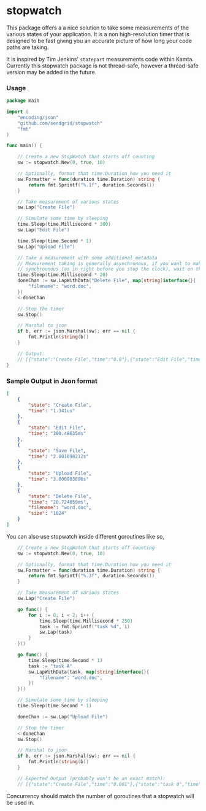stopwatch
==========

This package offers a a nice solution to take some measurements of the various states of your application.  It is a non high-resolution timer that is designed to be fast giving you an accurate picture of how long your code paths are taking.

It is inspired by Tim Jenkins' `statepart` measurements code within Kamta.  Currently this stopwatch package is not thread-safe, however a thread-safe version may be added in the future.

### Usage

```Go
package main

import (
	"encoding/json"
	"github.com/sendgrid/stopwatch"
	"fmt"
)

func main() {

	// Create a new StopWatch that starts off counting
	sw := stopwatch.New(0, true, 10)

	// Optionally, format that time.Duration how you need it
	sw.Formatter = func(duration time.Duration) string {
		return fmt.Sprintf("%.1f", duration.Seconds())
	}

	// Take measurement of various states
	sw.Lap("Create File")

	// Simulate some time by sleeping
	time.Sleep(time.Millisecond * 300)
	sw.Lap("Edit File")

	time.Sleep(time.Second * 1)
	sw.Lap("Upload File")

	// Take a measurement with some additional metadata
	// Measurement taking is generally asynchronous, if you want to make it
	// synchrounous (as in right before you stop the clock), wait on the channel that is returned on the lap function call.
	time.Sleep(time.Millisecond * 20)
	doneChan := sw.LapWithData("Delete File", map[string]interface{}{
		"filename": "word.doc",
	})
	<-doneChan

	// Stop the timer
	sw.Stop()

	// Marshal to json
	if b, err := json.Marshal(sw); err == nil {
		fmt.Println(string(b))
	}

	// Output:
	// [{"state":"Create File","time":"0.0"},{"state":"Edit File","time":"0.3"},{"state":"Upload File","time":"1.0"},{"state":"Delete File","time":"0.0","filename":"word.doc"}]
}
```

### Sample Output in Json format

```json
[
    {
        "state": "Create File",
        "time": "1.341us"
    },
    {
        "state": "Edit File",
        "time": "300.48635ms"
    },
    {
        "state": "Save File",
        "time": "2.001098212s"
    },
    {
        "state": "Upload File",
        "time": "3.000983896s"
    },
    {
        "state": "Delete File",
        "time": "20.724059ms",
        "filename": "word.doc",
        "size": "1024"
    }
]
```

You can also use stopwatch inside different goroutines like so,
```Go
	// Create a new StopWatch that starts off counting
	sw := stopwatch.New(0, true, 10)

	// Optionally, format that time.Duration how you need it
	sw.Formatter = func(duration time.Duration) string {
		return fmt.Sprintf("%.3f", duration.Seconds())
	}

	// Take measurement of various states
	sw.Lap("Create File")

	go func() {
		for i := 0; i < 2; i++ {
			time.Sleep(time.Millisecond * 250)
			task := fmt.Sprintf("task %d", i)
			sw.Lap(task)
		}
	}()

	go func() {
		time.Sleep(time.Second * 1)
		task := "task A"
		sw.LapWithData(task, map[string]interface{}{
			"filename": "word.doc",
		})
	}()

	// Simulate some time by sleeping
	time.Sleep(time.Second * 1)

	doneChan := sw.Lap("Upload File")

	// Stop the timer
	<-doneChan
	sw.Stop()

	// Marshal to json
	if b, err := json.Marshal(sw); err == nil {
		fmt.Println(string(b))
	}

	// Expected Output (probably won't be an exact match):
	// [{"state":"Create File","time":"0.001"},{"state":"task 0","time":"0.255"},{"state":"task 1","time":"0.253"},{"state":"Upload File","time":"0.496"},{"state":"task A","time":"0.000","filename":"word.doc"}]

```

Concurrency should match the number of goroutines that a stopwatch will be used in.

